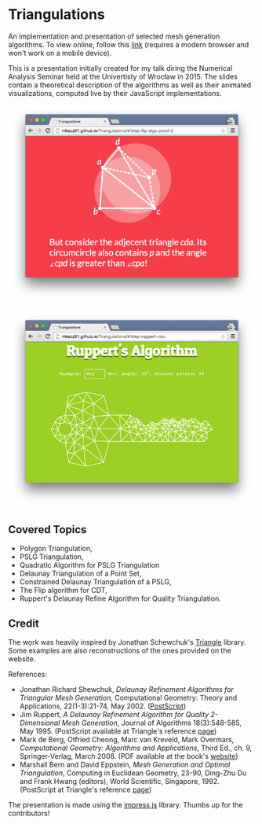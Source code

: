Triangulations
==============

An implementation and presentation of selected mesh generation algorithms. To view online, follow this 
[link](http://mkacz91.github.io/Triangulations) (requires a modern browser and won't work on a mobile device).

This is a presentation initially created for my talk diring the Numerical Analysis Seminar held at the Univertisty of Wrocław in 2015. The slides contain a theoretical description of the algorithms as well as their animated
visualizations, computed live by their JavaScript implementations.

![Screenshot 1](data/screenshots/screen1.png)

![Screenshot 2](data/screenshots/screen2.png)

Covered Topics
--------------

  * Polygon Triangulation,
  * PSLG Triangulation,
  * Quadratic Algorithm for PSLG Triangulation
  * Delaunay Triangulation of a Point Set,
  * Constrained Delaunay Triangulation of a PSLG,
  * The Flip algorithm for CDT,
  * Ruppert's Delaunay Refine Algorithm for Quality Triangulation.
  
Credit
------

The work was heavily inspired by Jonathan Schewchuk's [Triangle](http://www.cs.cmu.edu/~quake/triangle.html) library. Some examples are also reconstructions of the ones provided on the website.

References:

  * Jonathan Richard Shewchuk, _Delaunay Refinement Algorithms for Triangular Mesh Generation_, Computational Geometry: Theory and Applications, 22(1-3):21-74, May 2002. ([PostScript]( http://www.cs.berkeley.edu/~jrs/papers/2dj.ps))
  * Jim Ruppert, _A Delaunay Refinement Algorithm for Quality 2-Dimensional Mesh Generation_, Journal of Algorithms 18(3):548-585, May 1995. (PostScript available at Triangle's reference [page](http://www.cs.cmu.edu/~quake/triangle.research.html))
  * Mark de Berg, Otfried Cheong, Marc van Kreveld, Mark Overmars, _Computational Geometry: Algorithms and Applications_, Third Ed., ch. 9, Springer-Verlag, March 2008. (PDF available at the book's [website](http://www.cs.uu.nl/geobook))
  * Marshall Bern and David Eppstein, _Mesh Generation and Optimal Triangulation_, Computing in Euclidean Geometry, 23-90, Ding-Zhu Du and Frank Hwang (editors), World Scientific, Singapore, 1992. (PostScript at Triangle's reference [page](http://www.cs.cmu.edu/~quake/triangle.research.html))

The presentation is made using the [impress.js](https://github.com/bartaz/impress.js) library. Thumbs up for the contributors!
